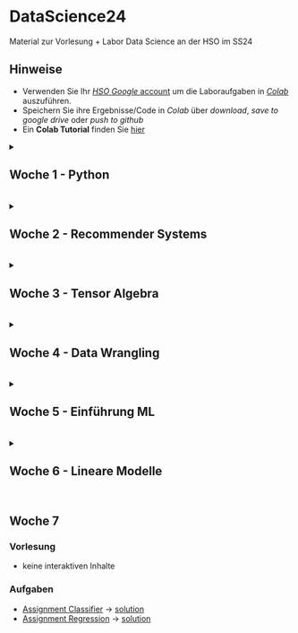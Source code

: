 # DataScience24
Material zur Vorlesung + Labor Data Science an der HSO im SS24

## Hinweise
* Verwenden Sie Ihr [*HSO Google* account](https://hilfe.cit.hs-offenburg.de/confluence/citpublic/google-workspace-hilfeseiten) um die Laboraufgaben in [*Colab*](https://colab.research.google.com) auszuführen.
* Speichern Sie ihre Ergebnisse/Code in *Colab* über *download*, *save to google drive* oder *push to github*
* Ein **Colab Tutorial** finden Sie [hier](https://colab.research.google.com/)


<details>
<summary> <H2> Woche 1 - Python </H2><BR></summary>

* [Online Kurs](https://elearning.hs-offenburg.de/moodle/course/view.php?id=6551)
* [Abschluss Test](https://elearning.hs-offenburg.de/moodle/mod/quiz/view.php?id=344672)

</details>
<details>
<summary> <H2> Woche 2 - Recommender Systems </H2><BR></summary>

### Vorlesung
* [Use Case Movie Recommender](https://colab.research.google.com/github/keuperj/DataScience24/blob/main/week_2/UseCase_RecommendationSystems.ipynb)->[Lösung](https://colab.research.google.com/github/keuperj/DataScience24/blob/main/week_2/Assignment_2_solution.ipynb)


### Labor
* [Colab/Jupyter Tutorial: Jupyter](https://colab.research.google.com/github/keuperj/DataScience24/blob/main/week_2/00_Jupyter-Intro.ipynb)
* [NumPy Tutorial](https://colab.research.google.com/github/keuperj/DataScience24/blob/main/week_2/Introduction_to__Numpy.ipynb)

### Augaben
* [Aufgabe Recommender System](https://colab.research.google.com/github/keuperj/DataScience24/blob/main/week_2/Assignment_2_recommender.ipynb)

</details>
<details>
<summary> <H2> Woche 3 - Tensor Algebra </H2><BR></summary>

### Vorlesung
* [Tensor Algebra](https://colab.research.google.com/github/keuperj/DataScience24/blob/main/week_3/Tensor_Algebra.ipynb)

### Labor
* [Introduction to Surprise](https://colab.research.google.com/github/keuperj/DataScience24/blob/main/week_3/Surprise.ipynb) 

### Aufgaben 
* [Aufgabe NumPy](https://colab.research.google.com/github/keuperj/DataScience24/blob/main/week_3/Assignment_3_numpy.ipynb)->[Lösung](https://colab.research.google.com/github/keuperj/DataScience24/blob/main/week_3/Solution_Aufgabe_NumPy.ipynb)

</details>
<details>
<summary> <H2> Woche 4 - Data Wrangling </H2><BR></summary>


### Vorlesung
* [Basic Statistics](https://colab.research.google.com/github/keuperj/DataScience24/blob/main/week_4/Basic_Statistics.ipynb)
* [Data Wrangling](https://colab.research.google.com/github/keuperj/DataScience24/blob/main/week_4/Data_Wrangling.ipynb)

### Labor
* [Pandas: Intro](https://colab.research.google.com/github/keuperj/DataScience24/blob/main/week_4/Lab_01_pandas_Intro.ipynb)
* [Pandas: DataFrames](https://colab.research.google.com/github/keuperj/DataScience24/blob/main/week_4/Lab_02_pandas_DataFrame.ipynb)
* [Pandas: IO](https://colab.research.google.com/github/keuperj/DataScience24/blob/main/week_4/Lab_03_pandas_IO.ipynb)
* [Pandas: Missing Dtata](https://colab.research.google.com/github/keuperj/DataScience24/blob/main/week_4/Lab_04_pandas_MissingData.ipynb)
* [Panday: GroupBy](https://colab.research.google.com/github/keuperj/DataScience24/blob/main/week_4/Lab_05_pandas_Group_by.ipynb)


### Augaben
* [Assignment 1](https://colab.research.google.com/github/keuperj/DataScience24/blob/main/week_4/Assignment_1.ipynb) -> [Lösung](https://colab.research.google.com/github/keuperj/DataScience24/blob/main/week_4/solution_1.ipynb)
* [Assignment 2](https://colab.research.google.com/github/keuperj/DataScience24/blob/main/week_4/Assignment_3.ipynb) -> [Lösung](https://colab.research.google.com/github/keuperj/DataScience24/blob/main/week_4/solution_3.ipynb)


</details>
<details>
<summary> <H2> Woche 5 - Einführung ML </H2><BR></summary>


### Vorlesung
* [Statistics II](https://colab.research.google.com/github/keuperj/DataScience24/blob/main/week_5/Statistics_Part_II.ipynb)

### Labor
* [Labor Vortrag: GroupBy](https://colab.research.google.com/github/keuperj/DataScience24/blob/main/week_5/GroupBy.ipynb)
* [Labor Aufgabe: GroupBy](https://colab.research.google.com/github/keuperj/DataScience24/blob/main/week_5/Lab_05_pandas_Group_by.ipynb)
* [Labor Aufgabe: Merge + Join](https://colab.research.google.com/github/keuperj/DataScience24/blob/main/week_5/Lab_06_pandas_MergeandJoin.ipynb)
* [Labor Aufgabe: Reschape](https://colab.research.google.com/github/keuperj/DataScience24/blob/main/week_5/Lab_07_pandas_reshape.ipynb)

### Aufgaben
* [Assignment](https://colab.research.google.com/github/keuperj/DataScience24/blob/main/week_5/Assignment.ipynb) > [Lösung](https://colab.research.google.com/github/keuperj/DataScience24/blob/main/week_5/solution.ipynb)

</details>

<details>
<summary> <H2> Woche 6 - Lineare Modelle </H2><BR></summary>

### Vorlesung
* keine interaktiven Inhalte

### Labor
* [MatPlotLib](https://colab.research.google.com/github/keuperj/DataScience24/blob/main/week_6/Lab_Matplotlib-Intro.ipynb)
* [Scikit-Learn](https://colab.research.google.com/github/keuperj/DataScience24/blob/main/week_6/Scikit_Learn.ipynb)

### Aufgaben
* [Assignment MatPlotLib](https://colab.research.google.com/github/keuperj/DataScience24/blob/main/week_6/Assignment_MatplotLib.ipynb)
* [Assignment Bayes](https://colab.research.google.com/github/keuperj/DataScience24/blob/main/week_6/Assignment_Classification.ipynb) 

</details>

## Woche 7

### Vorlesung
* keine interaktiven Inhalte

### Aufgaben
* [Assignment Classifier](https://colab.research.google.com/github/keuperj/DataScience24/blob/main/week_7/Classification.ipynb)  -> [solution](https://colab.research.google.com/github/keuperj/DataScience24/blob/main/week_7/Classification_solution.ipynb)
* [Assignment Regression](https://colab.research.google.com/github/keuperj/DataScience24/blob/main/week_7/Regression_NY_Taxy.ipynb) -> [solution](https://colab.research.google.com/github/keuperj/DataScience24/blob/main/week_7/Regression_NY_Taxi_solution.ipynb)
